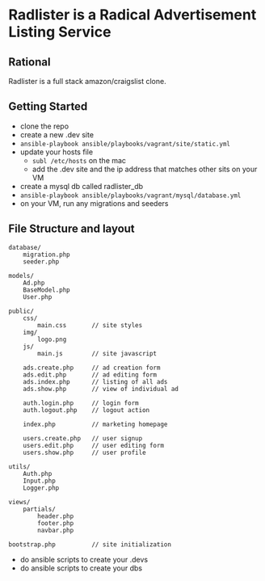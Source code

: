 # Radlister is a Radical Advertisement Listing Service

## Rational
Radlister is a full stack amazon/craigslist clone.

## Getting Started
- clone the repo
- create a new .dev site
- `ansible-playbook ansible/playbooks/vagrant/site/static.yml`
- update your hosts file
    - `subl /etc/hosts` on the mac
    - add the .dev site and the ip address that matches other sits on your VM
- create a mysql db called radlister_db
- `ansible-playbook ansible/playbooks/vagrant/mysql/database.yml`
- on your VM, run any migrations and seeders

## File Structure and layout

    database/
        migration.php
        seeder.php

    models/
        Ad.php
        BaseModel.php
        User.php

    public/
        css/
            main.css       // site styles
        img/
            logo.png
        js/
            main.js        // site javascript

        ads.create.php     // ad creation form
        ads.edit.php       // ad editing form
        ads.index.php      // listing of all ads
        ads.show.php       // view of individual ad

        auth.login.php     // login form
        auth.logout.php    // logout action

        index.php          // marketing homepage

        users.create.php   // user signup
        users.edit.php     // user editing form
        users.show.php     // user profile

    utils/
        Auth.php
        Input.php
        Logger.php

    views/
        partials/
            header.php
            footer.php
            navbar.php

    bootstrap.php          // site initialization


- do ansible scripts to create your .devs
- do ansible scripts to create your dbs
